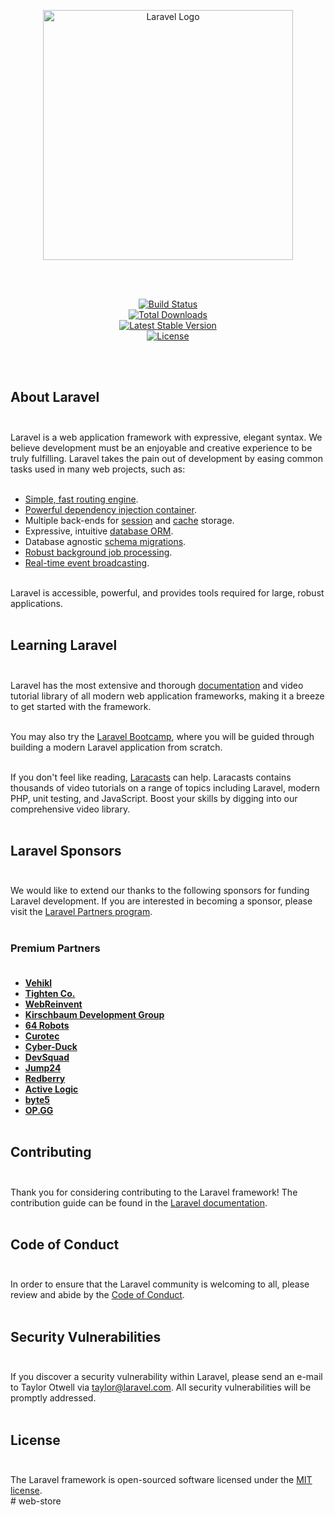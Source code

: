 <p align="center"><a href="https://laravel.com" target="_blank"><img src="https://raw.githubusercontent.com/laravel/art/master/logo-lockup/5%20SVG/2%20CMYK/1%20Full%20Color/laravel-logolockup-cmyk-red.svg" width="400" alt="Laravel Logo"></a></p><br><br>

<p align="center">
<a href="https://github.com/laravel/framework/actions"><img src="https://github.com/laravel/framework/workflows/tests/badge.svg" alt="Build Status"></a><br>
<a href="https://packagist.org/packages/laravel/framework"><img src="https://img.shields.io/packagist/dt/laravel/framework" alt="Total Downloads"></a><br>
<a href="https://packagist.org/packages/laravel/framework"><img src="https://img.shields.io/packagist/v/laravel/framework" alt="Latest Stable Version"></a><br>
<a href="https://packagist.org/packages/laravel/framework"><img src="https://img.shields.io/packagist/l/laravel/framework" alt="License"></a>
</p><br><br>

## About Laravel<br><br>

Laravel is a web application framework with expressive, elegant syntax. We believe development must be an enjoyable and creative experience to be truly fulfilling. Laravel takes the pain out of development by easing common tasks used in many web projects, such as:<br><br>

- [Simple, fast routing engine](https://laravel.com/docs/routing).<br>
- [Powerful dependency injection container](https://laravel.com/docs/container).<br>
- Multiple back-ends for [session](https://laravel.com/docs/session) and [cache](https://laravel.com/docs/cache) storage.<br>
- Expressive, intuitive [database ORM](https://laravel.com/docs/eloquent).<br>
- Database agnostic [schema migrations](https://laravel.com/docs/migrations).<br>
- [Robust background job processing](https://laravel.com/docs/queues).<br>
- [Real-time event broadcasting](https://laravel.com/docs/broadcasting).<br><br>

Laravel is accessible, powerful, and provides tools required for large, robust applications.<br><br>

## Learning Laravel<br><br>

Laravel has the most extensive and thorough [documentation](https://laravel.com/docs) and video tutorial library of all modern web application frameworks, making it a breeze to get started with the framework.<br><br>

You may also try the [Laravel Bootcamp](https://bootcamp.laravel.com), where you will be guided through building a modern Laravel application from scratch.<br><br>

If you don't feel like reading, [Laracasts](https://laracasts.com) can help. Laracasts contains thousands of video tutorials on a range of topics including Laravel, modern PHP, unit testing, and JavaScript. Boost your skills by digging into our comprehensive video library.<br><br>

## Laravel Sponsors<br><br>

We would like to extend our thanks to the following sponsors for funding Laravel development. If you are interested in becoming a sponsor, please visit the [Laravel Partners program](https://partners.laravel.com).<br><br>

### Premium Partners<br><br>

- **[Vehikl](https://vehikl.com/)**<br>
- **[Tighten Co.](https://tighten.co)**<br>
- **[WebReinvent](https://webreinvent.com/)**<br>
- **[Kirschbaum Development Group](https://kirschbaumdevelopment.com)**<br>
- **[64 Robots](https://64robots.com)**<br>
- **[Curotec](https://www.curotec.com/services/technologies/laravel/)**<br>
- **[Cyber-Duck](https://cyber-duck.co.uk)**<br>
- **[DevSquad](https://devsquad.com/hire-laravel-developers)**<br>
- **[Jump24](https://jump24.co.uk)**<br>
- **[Redberry](https://redberry.international/laravel/)**<br>
- **[Active Logic](https://activelogic.com)**<br>
- **[byte5](https://byte5.de)**<br>
- **[OP.GG](https://op.gg)**<br><br>

## Contributing<br><br>

Thank you for considering contributing to the Laravel framework! The contribution guide can be found in the [Laravel documentation](https://laravel.com/docs/contributions).<br><br>

## Code of Conduct<br><br>

In order to ensure that the Laravel community is welcoming to all, please review and abide by the [Code of Conduct](https://laravel.com/docs/contributions#code-of-conduct).<br><br>

## Security Vulnerabilities<br><br>

If you discover a security vulnerability within Laravel, please send an e-mail to Taylor Otwell via [taylor@laravel.com](mailto:taylor@laravel.com). All security vulnerabilities will be promptly addressed.<br><br>

## License<br><br>

The Laravel framework is open-sourced software licensed under the [MIT license](https://opensource.org/licenses/MIT).<br>
#   w e b - s t o r e <br>
 
 

